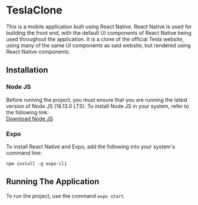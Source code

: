 # TeslaClone
This is a mobile application built using React Native. React Native is used for building the front end, with the default UI components of React Native being used throughout the application. It is a clone of the official Tesla website, using many of the same UI components as said website, but rendered using React Native components.

## Installation
### Node JS
Before running the project, you must ensure that you are running the latest version of Node JS (16.13.0 LTS). To install Node JS in your system, refer to the following link: <br>
[Download Node JS](https://nodejs.org/en/download/)

### Expo
To install React Native and Expo, add the following into your system's command line:
```
npm install -g expo-cli
```
## Running The Application
To run the project, use the command ``` expo start ```.
